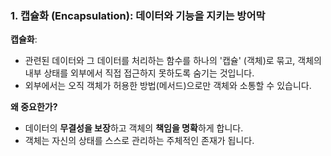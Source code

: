 ### 1. 캡슐화 (Encapsulation): 데이터와 기능을 지키는 방어막

**캡슐화**: 
* 관련된 데이터와 그 데이터를 처리하는 함수를 하나의 '캡슐' (객체)로 묶고, 객체의 내부 상태를 외부에서 직접 접근하지 못하도록 숨기는 것입니다.
* 외부에서는 오직 객체가 허용한 방법(메서드)으로만 객체와 소통할 수 있습니다.

**왜 중요한가?**
* 데이터의 **무결성을 보장**하고 객체의 **책임을 명확**하게 합니다.
* 객체는 자신의 상태를 스스로 관리하는 주체적인 존재가 됩니다.